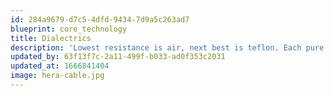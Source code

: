 ```yaml
---
id: 284a9679-d7c5-4dfd-9434-7d9a5c263ad7
blueprint: core_technology
title: Dialectrics
description: 'Lowest resistance is air, next best is teflon. Each pure silver strand is treated to its own dialectric with an air cushion within a teflon tube.'
updated_by: 63f13f7c-2a11-499f-b033-ad0f353c2031
updated_at: 1666841404
image: hera-cable.jpg
---
```

